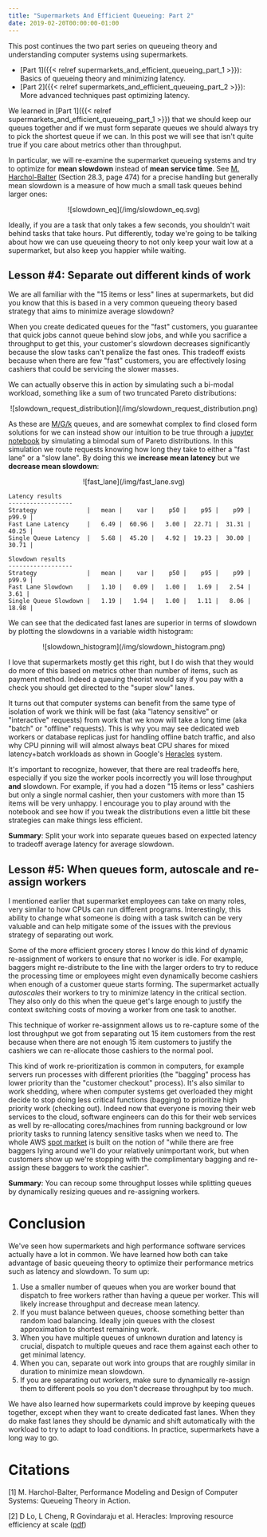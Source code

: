 ```yaml
---
title: "Supermarkets And Efficient Queueing: Part 2"
date: 2019-02-20T00:00:00-01:00
---
```


This post continues the two part series on queueing theory and understanding
computer systems using supermarkets.

* [Part 1]({{< relref supermarkets_and_efficient_queueing_part_1 >}}): Basics
  of queueing theory and minimizing latency.
* [Part 2]({{< relref supermarkets_and_efficient_queueing_part_2 >}}): More
  advanced techniques past optimizing latency.

We learned in [Part 1]({{< relref supermarkets_and_efficient_queueing_part_1 >}})
that we should keep our queues together and if we must form separate queues
we should always try to pick the shortest queue if we can. In this post we
will see that isn't quite true if you care about metrics other than throughput.

In particular, we will re-examine the supermarket queueing systems and try
to optimize for **mean slowdown** instead of **mean service time**.
See [M. Harchol-Balter](#harchol_balter) (Section 28.3, page 474) for a
precise handling but generally mean slowdown is a measure of how much a small
task queues behind larger ones:

<center>![slowdown_eq](/img/slowdown_eq.svg)</center>

Ideally, if you are a task that only takes a few seconds, you shouldn't wait
behind tasks that take hours. Put differently, today we're going to be talking
about how we can use queueing theory to not only keep your wait low at a
supermarket, but also keep you happier while waiting.

Lesson #4: Separate out different kinds of work
-----------------------------------------------
We are all familiar with the "15 items or less" lines at
supermarkets, but did you know that this is based in a very common queueing
theory based strategy that aims to minimize average slowdown?

When you create dedicated queues for the "fast" customers, you guarantee that
quick jobs cannot queue behind slow jobs, and while you sacrifice a
throughput to get this, your customer's slowdown decreases
significantly because the slow tasks can't penalize the fast ones. This
tradeoff exists because when there are few "fast" customers, you are effectively losing cashiers that could
be servicing the slower masses.

We can actually observe this in action by simulating such a bi-modal workload,
something like a sum of two truncated Pareto distributions:

<center>![slowdown_request_distribution](/img/slowdown_request_distribution.png)</center>


As these are [M/G/k](https://en.wikipedia.org/wiki/M/G/k_queue) queues, and are
somewhat complex to find closed form solutions for we can instead show our
intuition to be true through a [jupyter
notebook](https://github.com/jolynch/python_performance_toolkit/blob/master/notebooks/queueing_theory/slowdown_analysis.ipynb)
by simulating a bimodal sum of Pareto distributions. In this simulation we
route requests knowing how long they take to either a "fast lane" or a "slow
lane". By doing this we **increase mean latency** but we **decrease mean
slowdown**:

<center>![fast_lane](/img/fast_lane.svg)</center>

```code
Latency results
------------------
Strategy              |   mean |    var |    p50 |    p95 |    p99 |  p99.9 |
Fast Lane Latency     |   6.49 |  60.96 |   3.00 |  22.71 |  31.31 |  40.25 |
Single Queue Latency  |   5.68 |  45.20 |   4.92 |  19.23 |  30.00 |  30.71 |

Slowdown results
------------------
Strategy              |   mean |    var |    p50 |    p95 |    p99 |  p99.9 |
Fast Lane Slowdown    |   1.10 |   0.09 |   1.00 |   1.69 |   2.54 |   3.61 |
Single Queue Slowdown |   1.19 |   1.94 |   1.00 |   1.11 |   8.06 |  18.98 |
```

We can see that the dedicated fast lanes are superior in terms of slowdown
by plotting the slowdowns in a variable width histogram:

<center>![slowdown_histogram](/img/slowdown_histogram.png)</center>

I love that supermarkets mostly get this right,
but I do wish that they would do more of this based on metrics other than
number of items, such as payment method. Indeed a queuing theorist would say
if you pay with a check you should get directed to the "super slow" lanes.

It turns out that computer systems can benefit from the same type of isolation
of work we think will be fast (aka "latency sensitive" or "interactive"
requests) from work that we know will take a long time (aka "batch" or
"offline" requests). This is why you may see dedicated web workers or database
replicas just for handling offline batch traffic, and also why CPU pinning will
will almost always beat CPU shares for mixed latency+batch workloads
as shown in Google's [Heracles](#herecles) system.

It's important to recognize, however, that there are real tradeoffs here,
especially if you size the worker pools incorrectly you will lose throughput
**and** slowdown. For example, if you had a dozen "15 items or less" cashiers
but only a single normal cashier, then your customers with more than 15 items
will be very unhappy. I encourage you to play around with the notebook and see
how if you tweak the distributions even a little bit these strategies can make
things less efficient.

**Summary**: Split your work into separate queues based on expected latency to
tradeoff average latency for average slowdown.

Lesson #5: When queues form, autoscale and re-assign workers
------------------------------------------------------------

I mentioned earlier that supermarket employees can take on many roles, very
similar to how CPUs can run different programs. Interestingly, this ability
to change what someone is doing with a task switch can be very valuable and
can help mitigate some of the issues with the previous strategy of separating
out work.

Some of the more efficient grocery stores I know do this kind of dynamic
re-assignment of workers to ensure that no worker is idle. For example,
baggers might re-distribute to the line with the larger orders to try to reduce
the processing time or employees might even dynamically become cashiers when
enough of a customer queue starts forming. The supermarket actually
*autoscales* their workers to try to minimize latency in the critical section.
They also only do this when the queue get's large enough to justify the context
switching costs of moving a worker from one task to another.

This technique of worker re-assignment allows us to re-capture some of the lost
throughput we got from separating out 15 item customers from the rest because
when there are not enough 15 item customers to justify the cashiers we can
re-allocate those cashiers to the normal pool.

This kind of work re-prioritization is common in computers, for example servers
run processes with different priorities (the "bagging" process has lower
priority than the "customer checkout" process). It's also similar to work
shedding, where when computer systems get overloaded they might decide to stop
doing less critical functions (bagging) to prioritize high priority work
(checking out). Indeed now that everyone is moving their web services to
the cloud, software engineers can do this for their web services as well by
re-allocating cores/machines from running background or low priority tasks to
running latency sensitive tasks when we need to. The whole AWS [spot
market](https://aws.amazon.com/ec2/spot/) is built on the notion of "while
there are free baggers lying around we'll do your relatively unimportant work,
but when customers show up we're stopping with the complimentary bagging and
re-assign these baggers to work the cashier".

**Summary**: You can recoup some throughput losses while splitting queues by
dynamically resizing queues and re-assigning workers.

Conclusion
==========

We've seen how supermarkets and high performance software services actually
have a lot in common. We have learned how both can take advantage of basic
queueing theory to optimize their performance metrics such as latency and
slowdown. To sum up:

1. Use a smaller number of queues when you are worker bound that dispatch to
   free workers rather than having a queue per worker. This will likely
   increase throughput and decrease mean latency.
2. If you must balance between queues, choose something better than random
   load balancing. Ideally join queues with the closest approximation to
   shortest remaining work.
3. When you have multiple queues of unknown duration and latency is crucial,
   dispatch to multiple queues and race them against each other to get minimal
   latency.
4. When you can, separate out work into groups that are roughly similar
   in duration to minimize mean slowdown.
5. If you are separating out workers, make sure to dynamically re-assign them
   to different pools so you don't decrease throughput by too much.

We have also learned how supermarkets could improve by keeping queues together,
except when they want to create dedicated fast lanes. When they do make fast
lanes they should be dynamic and shift automatically with the workload to try
to adapt to load conditions. In practice, supermarkets have a long way to go.


Citations
=========
<a name="harchol_balter"></a>
[1] M. Harchol-Balter, Performance Modeling and Design of Computer Systems:
Queueing Theory in Action.

<a name="herecles"></a>
[2] D Lo, L Cheng, R Govindaraju et al. Heracles: Improving resource efficiency
at scale
([pdf](http://csl.stanford.edu/~christos/publications/2015.heracles.isca.pdf))
